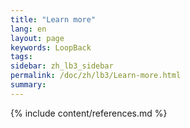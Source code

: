 ```yaml
---
title: "Learn more"
lang: en
layout: page
keywords: LoopBack
tags:
sidebar: zh_lb3_sidebar
permalink: /doc/zh/lb3/Learn-more.html
summary:
---
```

{% include content/references.md %}

